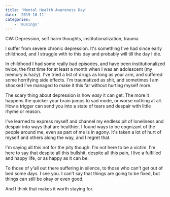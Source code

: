 ```yaml
---
title: 'Mental Health Awareness Day'
date: '2019-10-11'
categories:
    - 'musings'
---
```


CW: Depression, self harm thoughts, institutionalization, trauma

I suffer from severe chronic depression. It's something I've had since early childhood, and I struggle with to this day and probably will till the day I die.

In childhood I had some really bad episodes, and have been institutionalized twice, the first time for at least a month when I was an adolescent (my memory is hazy). I've tried a list of drugs as long as your arm, and suffered some horrifying side effects. I'm traumatized as shit, and sometimes I am shocked I've managed to make it this far without hurting myself more.

The scary thing about depression is how _easy_ it can get. The more it happens the quicker your brain jumps to sad mode, or worse nothing at all. How a trigger can send you into a state of tears and despair with little rhyme or reason.

I've learned to express myself and channel my endless pit of loneliness and despair into ways that are healthier. I found ways to be cognizant of the people around me, even as part of me is in agony. It's taken a lot of hurt of myself and others along the way, and I regret that.

I'm saying all this not for the pity though. I'm not here to be a victim. I'm here to say that despite all this bullshit, despite all this pain, I live a fulfilled and happy life, or as happy as it can be.

To those of y'all out there suffering in silence, to those who can't get out of bed some days. I see you. I can't say that things are going to be fixed, but things can still be okay or even good.

And I think that makes it worth staying for.
